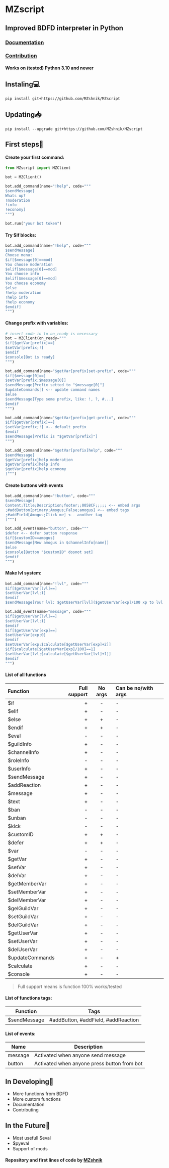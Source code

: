# MZscript
## Improved BDFD interpreter in Python
### [Documentation](/docs/DOCS.md)
### [Contribution](/docs/CONTRIBUTING.md)
#### Works on (tested) Python 3.10 and newer
## Instaling💻
```
pip install git+https://github.com/MZshnik/MZscript
```
## Updating📥
```
pip install --upgrade git+https://github.com/MZshnik/MZscript
```

## First steps🎉
#### Create your first command:
```py
from MZscript import MZClient

bot = MZClient()

bot.add_command(name="!help", code="""
$sendMessage[
Whats up?
!moderation
!info
!economy]
""")

bot.run("your bot token")
```
#### Try $if blocks:
```py
bot.add_command(name="!help", code="""
$sendMessage[
Choose menu:
$if[$message[0]==mod]
You choose moderation
$elif[$message[0]==mod]
You choose info
$elif[$message[0]==mod]
You choose economy
$else
!help moderation
!help info
!help economy
$endif]
""")
```
#### Change prefix with variables:
```py
# insert code in to on_ready is necessary
bot = MZClient(on_ready="""
$if[$getVar[prefix]==]
$setVar[prefix;!]
$endif
$console[Bot is ready]
""")

bot.add_command(name="$getVar[prefix]set-prefix", code="""
$if[$message[0]==]
$setVar[prefix;$message[0]]
$sendMessage[Prefix setted to "$message[0]"]
$updateCommands[] <-- update command names
$else
$sendMessage[Type some prefix, like: !, ?, #...]
$endif
""")

bot.add_command(name="$getVar[prefix]get-prefix", code="""
$if[$getVar[prefix]==]
$setVar[prefix;!] <-- default prefix
$endif
$sendMessage[Prefix is "$getVar[prefix]"]
""")

bot.add_command(name="$getVar[prefix]help", code="""
$sendMessage[
$getVar[prefix]help moderation
$getVar[prefix]help info
$getVar[prefix]help economy
]""")
```
#### Create buttons with events
```py
bot.add_command(name="!button", code="""
$sendMessage[
Content;Title;Description;footer;;0058CF;;;;; <-- embed args
;#addButton[primary;Amogus;False;amogus] <-- embed tags
;#addField[Amogus;Click me] <-- another tag
]""")

bot.add_event(name="button", code="""
$defer <-- defer button response
$if[$customID==amogus]
$sendMessage[New amogus in $channelInfo[name]]
$else
$console[Button "$customID" dosnot set]
$endif
""")
```
#### Make lvl system:
```py
bot.add_command(name="!lvl", code="""
$if[$getUserVar[lvl]==]
$setUserVar[lvl;1]
$endif
$sendMessage[Your lvl: $getUserVar[lvl]($getUserVar[exp]/100 xp to lvl up)]""")

bot.add_event(name="message", code="""
$if[$getUserVar[lvl]==]
$setUserVar[lvl;1]
$endif
$if[$getUserVar[exp]==]
$setUserVar[exp;0]
$endif
$setUserVar[exp;$calculate[$getUserVar[exp]+2]]
$if[$calculate[$getUserVar[exp]/100]==1]
$setUserVar[lvl;$calculate[$getUserVar[lvl]+1]]
$endif
""")
```

#### List of all functions
| Function        | Full support | No args | Can be no/with args |
| :-------------- |------------: | :-: | :- |
|$if|+|-|-
|$elif|+|-|-
|$else|+|+|-
|$endif|+|+|-
|$eval|-|-|-
|$guildInfo|+|-|-
|$channelInfo|+|-|-
|$roleInfo|-|-|-
|$userInfo|+|-|-
|$sendMessage|+|-|-
|$addReaction|+|-|-
|$message|+|-|-
|$text|+|-|-
|$ban|-|-|-
|$unban|-|-|-
|$kick|-|-|-
|$customID|+|+|-
|$defer|+|+|-
|$var|-|-|-
|$getVar|+|-|-
|$setVar|+|-|-
|$delVar|+|-|-
|$getMemberVar|+|-|-
|$setMemberVar|+|-|-
|$delMemberVar|+|-|-
|$gelGuildVar|+|-|-
|$setGuildVar|+|-|-
|$delGuildVar|+|-|-
|$getUserVar|+|-|-
|$setUserVar|+|-|-
|$delUserVar|+|-|-
|$updateCommands|+|-|+
|$calculate|+|-|-
|$console|+|-|-
> Full support means is function 100% works/tested
#### List of functions tags:
| Function | Tags |
| -------- | ---- |
|$sendMessage | #addButton, #addField, #addReaction |
#### List of events:
| Name | Description |
| -------- | ---- |
|message | Activated when anyone send message |
|button | Activated when anyone press button from bot |
## In Developing🔨
- More functions from BDFD
- More custom functions
- Documentation
- Сontributing
## In the Future🚀
- Most usefull $eval
- $pyeval
- Support of mods

#### Repository and first lines of code by [MZshnik](https://github.com/MZshnik)
